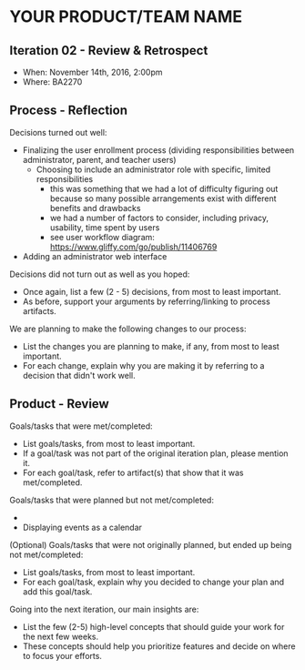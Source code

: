 # YOUR PRODUCT/TEAM NAME

## Iteration 02 - Review & Retrospect

 * When: November 14th, 2016, 2:00pm
 * Where: BA2270

## Process - Reflection

Decisions turned out well:

 * Finalizing the user enrollment process (dividing responsibilities between administrator, parent, and teacher users)
   * Choosing to include an administrator role with specific, limited responsibilities
     * this was something that we had a lot of difficulty figuring out because so many possible arrangements exist with different benefits and drawbacks
     * we had a number of factors to consider, including privacy, usability, time spent by users
     * see user workflow diagram: https://www.gliffy.com/go/publish/11406769
 * Adding an administrator web interface

Decisions did not turn out as well as you hoped:

 * Once again, list a few (2 - 5) decisions, from most to least important.
 * As before, support your arguments by referring/linking to process artifacts.

We are planning to make the following changes to our process:

 * List the changes you are planning to make, if any, from most to least important.
 * For each change, explain why you are making it by referring to a decision that didn't work well.


## Product - Review

Goals/tasks that were met/completed:

 * List goals/tasks, from most to least important.
 * If a goal/task was not part of the original iteration plan, please mention it.
 * For each goal/task, refer to artifact(s) that show that it was met/completed.

Goals/tasks that were planned but not met/completed:

 * 
 * Displaying events as a calendar

(Optional) Goals/tasks that were not originally planned, but ended up being not met/completed:

 * List goals/tasks, from most to least important.
 * For each goal/task, explain why you decided to change your plan and add this goal/task.


Going into the next iteration, our main insights are:

 * List the few (2-5) high-level concepts that should guide your work for the next few weeks.
 * These concepts should help you prioritize features and decide on where to focus your efforts.
